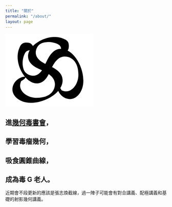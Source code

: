 ```yaml
---
title: "關於"
permalink: "/about/"
layout: page
---
```

![image](/STensor.PNG)
##  進[幾何毒書會]，
##  學習毒瘤幾何，
##  吸食圓錐曲線，
## 成為毒 G 老人。
近期會不段更新的應該是張志煥截線，過一陣子可能會有對合講義、配極講義和基礎的射影幾何講義。

[幾何毒書會]:https://www.facebook.com/groups/422193575027491/
